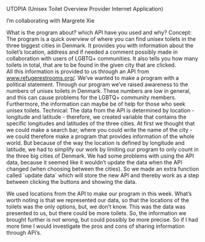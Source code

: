 UTOPIA (Unisex Toilet Overview Provider Internet Application)


I’m collaborating with Margrete Xie 

What is the program about? which API have you used and why?
Concept:
The program is a quick overview of where you can find unisex toilets in the three biggest cities in Denmark. It provides you with information about the toilet’s location, address and if needed a comment possibly made in collaboration with users of LGBTQ+ communities. It also tells you how many toilets in total, that are to be found in the given city that are clicked.   
All this information is provided to us through an API from www.refugerestrooms.org/. We’ve wanted to make a program with a political statement. Through our program we’ve raised awareness to the numbers of unisex toilets in Denmark. These numbers are low in general, and this can cause problems for the LGBTQ+ community members. Furthermore, the information can maybe be of help for those who seek unisex toilets.
Technical:
The data from the API is determined by location - longitude and latitude - therefore, we created variable that contains the specific longitudes and latitudes of the three cities. 
At first we thought that we could make a search bar, where you could write the name of the city - we could therefore make a program that provides information of the whole world. But because of the way the location is defined by longitude and latitude, we had to simplify our work by limiting our program to only count in the three big cities of Denmark. 
We had some problems with using the API data, because it seemed like it wouldn’t update the data when the API changed (when choosing between the cities). So we made an extra function called ´update data´ which will store the new API and thereby work as a step between clicking the buttons and showing the data.

We used locations from the API to make our program in this week. What’s worth noting is that we represented our data, so that the locations of the toilets was the only options, but, we don’t know. This was the data was presented to us, but there could be more toilets.  So, the information we brought further is not wrong, but could possibly be more precise. So if I had more time I would investigate the pros and cons of sharing information through APi’s. 
